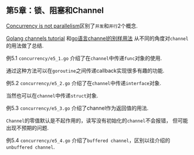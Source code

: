 第5章：锁、阻塞和Channel
--------------------------

[Concurrency is not parallelism](https://blog.golang.org/concurrency-is-not-parallelism)区别了`并发`和`并行`2个概念.

[Golang channels tutorial](http://guzalexander.com/2013/12/06/golang-channels-tutorial.html)
和[go语言channel的别样用法](http://studygolang.com/articles/609)
从不同的角度对`channel`的用法做了总结.

例5.1 `concurrency/e5_1.go` 介绍了在`channel`中传递`func`对象的使用.

通过这种方法可以在`goroutine`之间传递callback实现很多有趣的功能.

例5.2 `concurrency/e5_2.go` 介绍了在`channel`中传递`interface`对象.

当然也可以在`channel`中传递`struct`对象.

例5.3 `concurrency/e5_3.go` 介绍了channel作为返回值的用法.

`Channel`的零值默认是不起作用的，读写没有初始化的`channel`不会报错，
但可能出现不预期的问题.

例5.4 `concurrency/e5_4.go` 介绍了`buffered channel`，区别以往介绍的
`unbuffered channel`.

